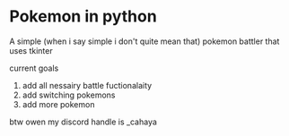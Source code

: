 # Pokemon in python

A simple (when i say simple i don't quite mean that) pokemon battler that uses tkinter

current goals
1. add all nessairy battle fuctionalaity
2. add switching pokemons
3. add more pokemon

btw owen my discord handle is _cahaya
